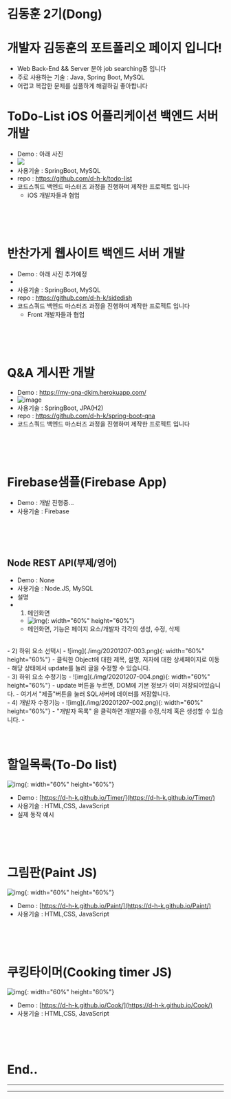 # 김동훈 2기(Dong)
# 개발자 김동훈의 포트폴리오 페이지 입니다!
- Web Back-End && Server 분야 job searching중 입니다
- 주로 사용하는 기술 : Java, Spring Boot, MySQL
- 어렵고 복잡한 문제를 심플하게 해결하길 좋아합니다


# ToDo-List iOS 어플리케이션 백엔드 서버 개발
- Demo : 아래 사진
- ![](https://user-images.githubusercontent.com/75113784/115102520-5840ae00-9f86-11eb-9cd1-643cb0ff4e37.png)
- 사용기술 : SpringBoot, MySQL
- repo : https://github.com/d-h-k/todo-list
- 코드스쿼드 백엔드 마스터즈 과정을 진행하며 제작한 프로젝트 입니다
  - iOS 개발자들과 협업

<br>
<br>
<br>

# 반찬가게 웹사이트 백엔드 서버 개발
- Demo : 아래 사진 추가예정
- ![]()
- 사용기술 : SpringBoot, MySQL
- repo : https://github.com/d-h-k/sidedish
- 코드스쿼드 백엔드 마스터즈 과정을 진행하며 제작한 프로젝트 입니다
  - Front 개발자들과 협업

<br>
<br>
<br>

# Q&A 게시판 개발
- Demo : https://my-qna-dkim.herokuapp.com/
- ![image](https://user-images.githubusercontent.com/31065684/116231503-ee997e80-a793-11eb-8a90-4cab3465444f.png)
- 사용기술 : SpringBoot, JPA(H2)
- repo : https://github.com/d-h-k/spring-boot-qna
- 코드스쿼드 백엔드 마스터즈 과정을 진행하며 제작한 프로젝트 입니다

<br>
<br>
<br>

# Firebase샘플(Firebase App)
- Demo : 개발 진행중...
- 사용기술 : Firebase

<br>
<br>
<br>

## Node REST API(부제/영어)
- Demo : None
- 사용기술 : Node.JS, MySQL
- 설명
- 1) 메인화면
  - ![img](./img/20201207-001.png){: width="60%" height="60%"}
  - 메인화면, 기능은 페이지 요소/개발자 각각의 생성, 수정, 삭제
<br>
- 2) 하위 요소 선택시
  - ![img](./img/20201207-003.png){: width="60%" height="60%"}
  - 클릭한 Object에 대한 제목, 설명, 저자에 대한 상세페이지로 이동
  - 해당 상태에서 update를 눌러 글을 수정할 수 있습니다.
<br>
- 3) 하위 요소 수정기능
  - ![img](./img/20201207-004.png){: width="60%" height="60%"}
  - update 버튼을 누르면, DOM에 기본 정보가 이미 저장되어있습니다.
  - 여기서 "제출"버튼을 눌러 SQL서버에 데이터를 저장합니다.
<br>
- 4) 개발자 수정기능
  - ![img](./img/20201207-002.png){: width="60%" height="60%"}
  - "개발자 목록" 을 클릭하면 개발자를 수정,삭제 혹은 생성할 수 있습니다.
  - 

<br>
<br>
<br>


# 할일목록(To-Do list)
![img](./img/Todo.png){: width="60%" height="60%"}
- Demo : [https://d-h-k.github.io/Timer/](https://d-h-k.github.io/Timer/)
- 사용기술 : HTML,CSS, JavaScript
- 실제 동작 예시



<br>
<br>
<br>



# 그림판(Paint JS)
![img](./img/jspaintpic.png){: width="60%" height="60%"}
- Demo : [https://d-h-k.github.io/Paint/](https://d-h-k.github.io/Paint/)
- 사용기술 : HTML,CSS, JavaScript


<br>
<br>
<br>


# 쿠킹타이머(Cooking timer JS)
![img](./img/ctimer.png){: width="60%" height="60%"}
- Demo : [https://d-h-k.github.io/Cook/](https://d-h-k.github.io/Cook/)
- 사용기술 : HTML,CSS, JavaScript


<br>
<br>
<br>



# End..

<hr size="5px">

<hr size="5px">
<br>

<!--- 주석처리되어 보이지 않는 
//저장

<hr color=#4287f5 size="5px">
<img src="/img/jspaintpic.png" width="450" >
{: width="100" height="100"}



POST 템플릿


## 제목(부제/영어)
- Demo : https://d-h-k.github.io/Paint/(링크)
- 사용기술 : HTML,CSS, JavaScript
<img src="/img/@@이미지위치@@@" width="450" >
<br>
<br>

<hr size="5px">



--->



